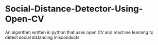# Social-Distance-Detector-Using-Open-CV
An algorithm written in python that uses open CV and machine learning to detect social distancing misconducts
